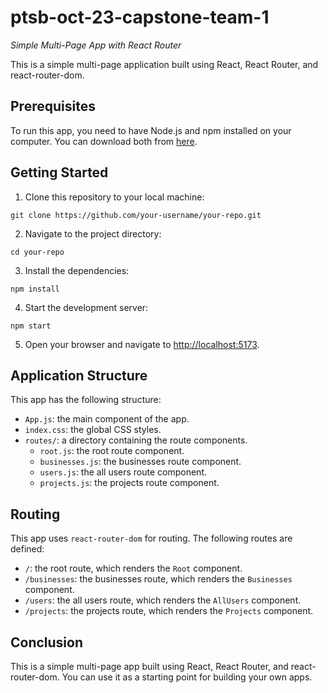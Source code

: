 # ptsb-oct-23-capstone-team-1

_Simple Multi-Page App with React Router_

This is a simple multi-page application built using React, React Router, and react-router-dom.

## Prerequisites

To run this app, you need to have Node.js and npm installed on your computer. You can download both from [here](https://nodejs.org/).

## Getting Started

1. Clone this repository to your local machine:

```
git clone https://github.com/your-username/your-repo.git
```

2. Navigate to the project directory:

```
cd your-repo
```

3. Install the dependencies:

```
npm install
```

4. Start the development server:

```
npm start
```

5. Open your browser and navigate to [http://localhost:5173](http://localhost:5173).

## Application Structure

This app has the following structure:

- `App.js`: the main component of the app.
- `index.css`: the global CSS styles.
- `routes/`: a directory containing the route components.
  - `root.js`: the root route component.
  - `businesses.js`: the businesses route component.
  - `users.js`: the all users route component.
  - `projects.js`: the projects route component.

## Routing

This app uses `react-router-dom` for routing. The following routes are defined:

- `/`: the root route, which renders the `Root` component.
- `/businesses`: the businesses route, which renders the `Businesses` component.
- `/users`: the all users route, which renders the `AllUsers` component.
- `/projects`: the projects route, which renders the `Projects` component.

## Conclusion

This is a simple multi-page app built using React, React Router, and react-router-dom. You can use it as a starting point for building your own apps.

